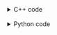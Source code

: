 <details><summary>C++ code</summary>

Runtime: `83 ms`, faster than `19.56%`.<br>
Memory Usage: `7.6 MB`, less than `84.25%`.<br>

![](https://github.com/archishmanghos/code-images/blob/master/Leetcode/76.png)

</details>

<br>

<details><summary>Python code</summary>

Runtime: `1317 ms`, faster than `5.50%`.<br>
Memory Usage: `14.7 MB`, less than `83.90%`.<br>

![](https://github.com/archishmanghos/code-images/blob/master/Leetcode/76-py.png)

</details>